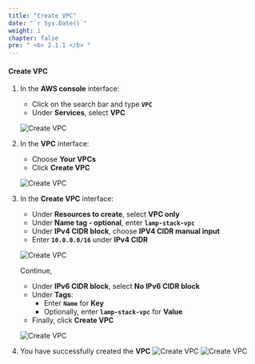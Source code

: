 ```yaml
---
title: "Create VPC"
date: "`r Sys.Date()`"
weight: 1
chapter: false
pre: " <b> 2.1.1 </b> "
---
```


#### Create VPC

1. In the **AWS console** interface:

   - Click on the search bar and type **`VPC`**
   - Under **Services**, select **VPC**

   ![Create VPC](/workshop1-FCJ2024/images/2.1-VPC/2.1.1-CreateVPC/0001-createvpc.png?featherlight=false&width=90pc)

2. In the **VPC** interface:

   - Choose **Your VPCs**
   - Click **Create VPC**

   ![Create VPC](/workshop1-FCJ2024/images/2.1-VPC/2.1.1-CreateVPC/0002-createvpc.png?featherlight=false&width=90pc)

3. In the **Create VPC** interface:

   - Under **Resources to create**, select **VPC only**
   - Under **Name tag - optional**, enter **`lamp-stack-vpc`**
   - Under **IPv4 CIDR block**, choose **IPV4 CIDR manual input**
   - Enter **`10.0.0.0/16`** under **IPv4 CIDR**

   ![Create VPC](/workshop1-FCJ2024/images/2.1-VPC/2.1.1-CreateVPC/0003-createvpc.png?featherlight=false&width=90pc)

   Continue,

   - Under **IPv6 CIDR block**, select **No IPv6 CIDR block**
   - Under **Tags**:
     - Enter **`Name`** for **Key**
     - Optionally, enter **`lamp-stack-vpc`** for **Value**
   - Finally, click **Create VPC**

   ![Create VPC](/workshop1-FCJ2024/images/2.1-VPC/2.1.1-CreateVPC/0004-createvpc.png?featherlight=false&width=90pc)

4. You have successfully created the **VPC**
   ![Create VPC](/workshop1-FCJ2024/images/2.1-VPC/2.1.1-CreateVPC/0005-createvpc.png?featherlight=false&width=90pc)
   ![Create VPC](/workshop1-FCJ2024/images/2.1-VPC/2.1.1-CreateVPC/0007-createvpc.png?featherlight=false&width=90pc)
